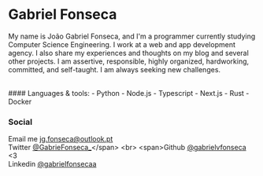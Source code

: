 
# Gabriel Fonseca

My name is João Gabriel Fonseca, and I'm a programmer currently studying Computer Science Engineering.
I work at a web and app development agency. I also share my experiences and thoughts on my blog and several other projects.
I am assertive, responsible, highly organized, hardworking, committed, and self-taught. I am always seeking new challenges.

<br />
#### Languages & tools: 
- Python
- Node.js
- Typescript
- Next.js
- Rust
- Docker
  
### Social

<span>Email me jg.fonseca@outlook.pt</span>
<br>
<span>Twitter [@GabrieFonseca_](https://twitter.com/GabrieFonseca_)</span>
<br>
<span>Github [@gabrielvfonseca](https://github.com/gabrielvfonseca) <3</span>
<br>
<span>Linkedin [@gabrielfonsecaa](https://www.linkedin.com/in/gabrielfonsecaa/)</span>
